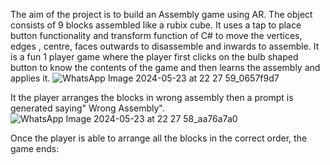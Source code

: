 The aim of the project is to build an Assembly game using AR. The object consists of 9 blocks assembled like a rubix cube. It uses a tap to place button functionality and transform function of C# to 
move the vertices, edges , centre, faces outwards to disassemble and inwards to assemble.
It is a fun 1 player game where the player first clicks on the bulb shaped button to know the contents of the game and then learns the assembly and applies it.
![WhatsApp Image 2024-05-23 at 22 27 59_0657f9d7](https://github.com/HarshR3003/AR_Assembly_Game/assets/126558668/c714814f-44e3-4393-8d24-c6c5c6d29053)


It the player arranges the blocks in wrong assembly then a prompt is generated saying" Wrong Assembly".
![WhatsApp Image 2024-05-23 at 22 27 58_aa76a7a0](https://github.com/HarshR3003/AR_Assembly_Game/assets/126558668/c3d515d8-2245-45c0-bf8c-2c79840fda80)

Once the player is able to arrange all the blocks in the correct order, the game ends:
